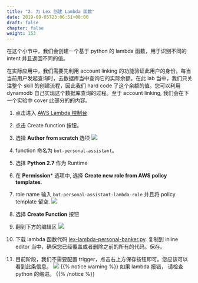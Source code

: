 ```yaml
---
title: "2. 为 Lex 创建 Lambda 函数"
date: 2019-09-05T23:06:51+08:00
draft: false
chapter: false
weight: 153
---
```


在这个小节中，我们会创建一个基于 python 的 lambda 函数，用于识别不同的 intent 并且返回不同的值。

在实际应用中，我们需要先利用 account linking 的功能验证此用户的身份，每当当前用户发起查询时，去数据库当中查询它的实际余额。在此 lab 当中，我们只关注整个 skill 的创建流程，因此我们 hard code 了这个余额的值。您可以利用 dynamodb 自己实现这个数据库查询的过程。至于 account linking, 我们会在下一个实验中 cover 此部分的的内容。 

1. 点击进入 [AWS Lambda 控制台](https://console.aws.amazon.com/lambda/home?region=us-east-1#/functions)

1. 点击 Create function 按钮。

1. 选择 **Author from scratch** 选项
    ![](/images/ask/create-lambda-function.png)

1. function 命名为  `bot-personal-assistant`。 

1. 选择 **Python 2.7** 作为 Runtime

1. 在 **Permission*** 选项中, 选择 **Create new role from AWS policy templates**. 

1. role name 输入 `bot-personal-assistant-lambda-role` 并且将 policy 
template 留空.
    ![](/images/ask/author-from-scratch.png)

1. 选择 **Create Function** 按钮

1. 翻到下方的编辑区
    ![](/images/ask/function-code.png)

1. 下载 lambda 函数代码 [lex-lambda-personal-banker.py](https://github.com/aws-samples/aws-alexa-workshop-ask/blob/master/lex-lambda-personal-banker.py). 
复制到 inline editor 当中，确保您已经覆盖或者删除之前的所有的代码。保存。
 
1. 目前阶段，我们不需要配置 trigger，点击右上方保存按钮即可。您应该可以看到此条信息。
    ![](/images/ask/congratulations.png)
{{% notice warning %}}
如果 lambda 报错， 请检查 python 的缩进。
{{% /notice %}}
